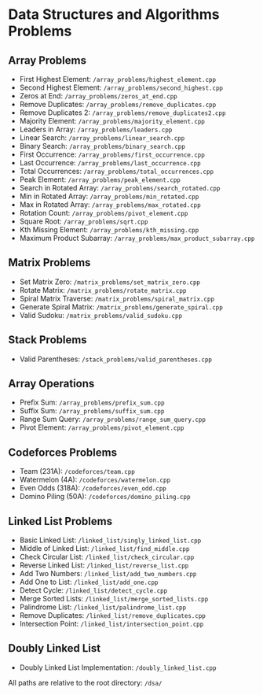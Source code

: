 # Data Structures and Algorithms Problems

## Array Problems

- First Highest Element: `/array_problems/highest_element.cpp`
- Second Highest Element: `/array_problems/second_highest.cpp`
- Zeros at End: `/array_problems/zeros_at_end.cpp`
- Remove Duplicates: `/array_problems/remove_duplicates.cpp`
- Remove Duplicates 2: `/array_problems/remove_duplicates2.cpp`
- Majority Element: `/array_problems/majority_element.cpp`
- Leaders in Array: `/array_problems/leaders.cpp`
- Linear Search: `/array_problems/linear_search.cpp`
- Binary Search: `/array_problems/binary_search.cpp`
- First Occurrence: `/array_problems/first_occurrence.cpp`
- Last Occurrence: `/array_problems/last_occurrence.cpp`
- Total Occurrences: `/array_problems/total_occurrences.cpp`
- Peak Element: `/array_problems/peak_element.cpp`
- Search in Rotated Array: `/array_problems/search_rotated.cpp`
- Min in Rotated Array: `/array_problems/min_rotated.cpp`
- Max in Rotated Array: `/array_problems/max_rotated.cpp`
- Rotation Count: `/array_problems/pivot_element.cpp`
- Square Root: `/array_problems/sqrt.cpp`
- Kth Missing Element: `/array_problems/kth_missing.cpp`
- Maximum Product Subarray: `/array_problems/max_product_subarray.cpp`

## Matrix Problems

- Set Matrix Zero: `/matrix_problems/set_matrix_zero.cpp`
- Rotate Matrix: `/matrix_problems/rotate_matrix.cpp`
- Spiral Matrix Traverse: `/matrix_problems/spiral_matrix.cpp`
- Generate Spiral Matrix: `/matrix_problems/generate_spiral.cpp`
- Valid Sudoku: `/matrix_problems/valid_sudoku.cpp`

## Stack Problems

- Valid Parentheses: `/stack_problems/valid_parentheses.cpp`

## Array Operations

- Prefix Sum: `/array_problems/prefix_sum.cpp`
- Suffix Sum: `/array_problems/suffix_sum.cpp`
- Range Sum Query: `/array_problems/range_sum_query.cpp`
- Pivot Element: `/array_problems/pivot_element.cpp`

## Codeforces Problems

- Team (231A): `/codeforces/team.cpp`
- Watermelon (4A): `/codeforces/watermelon.cpp`
- Even Odds (318A): `/codeforces/even_odd.cpp`
- Domino Piling (50A): `/codeforces/domino_piling.cpp`

## Linked List Problems

- Basic Linked List: `/linked_list/singly_linked_list.cpp`
- Middle of Linked List: `/linked_list/find_middle.cpp`
- Check Circular List: `/linked_list/check_circular.cpp`
- Reverse Linked List: `/linked_list/reverse_list.cpp`
- Add Two Numbers: `/linked_list/add_two_numbers.cpp`
- Add One to List: `/linked_list/add_one.cpp`
- Detect Cycle: `/linked_list/detect_cycle.cpp`
- Merge Sorted Lists: `/linked_list/merge_sorted_lists.cpp`
- Palindrome List: `/linked_list/palindrome_list.cpp`
- Remove Duplicates: `/linked_list/remove_duplicates.cpp`
- Intersection Point: `/linked_list/intersection_point.cpp`

## Doubly Linked List

- Doubly Linked List Implementation: `/doubly_linked_list.cpp`

All paths are relative to the root directory: `/dsa/`
